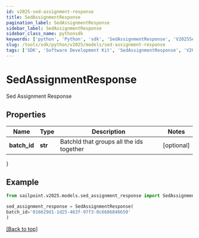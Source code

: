 ```yaml
---
id: v2025-sed-assignment-response
title: SedAssignmentResponse
pagination_label: SedAssignmentResponse
sidebar_label: SedAssignmentResponse
sidebar_class_name: pythonsdk
keywords: ['python', 'Python', 'sdk', 'SedAssignmentResponse', 'V2025SedAssignmentResponse'] 
slug: /tools/sdk/python/v2025/models/sed-assignment-response
tags: ['SDK', 'Software Development Kit', 'SedAssignmentResponse', 'V2025SedAssignmentResponse']
---
```


# SedAssignmentResponse

Sed Assignment Response

## Properties

Name | Type | Description | Notes
------------ | ------------- | ------------- | -------------
**batch_id** | **str** | BatchId that groups all the ids together | [optional] 
}

## Example

```python
from sailpoint.v2025.models.sed_assignment_response import SedAssignmentResponse

sed_assignment_response = SedAssignmentResponse(
batch_id='016629d1-1d25-463f-97f3-0c6686846650'
)

```
[[Back to top]](#) 

